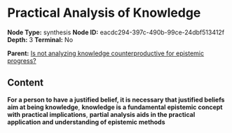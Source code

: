 # Practical Analysis of Knowledge

**Node Type:** synthesis
**Node ID:** eacdc294-397c-490b-99ce-24dbf513412f
**Depth:** 3
**Terminal:** No

**Parent:** [Is not analyzing knowledge counterproductive for epistemic progress?](is-not-analyzing-knowledge-counterproductive-for-epistemic-progress.md)

## Content

**For a person to have a justified belief, it is necessary that justified beliefs aim at being knowledge**, **knowledge is a fundamental epistemic concept with practical implications**, **partial analysis aids in the practical application and understanding of epistemic methods**
